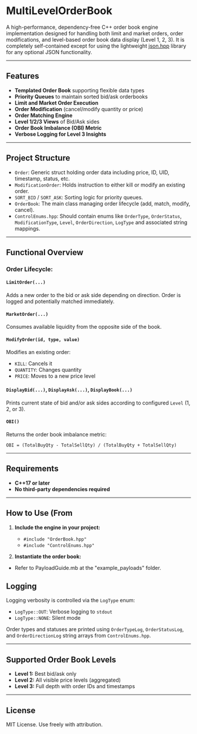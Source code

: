 # MultiLevelOrderBook

A high-performance, dependency-free C++ order book engine implementation designed for handling both limit and market orders, order modifications, and level-based order book data display (Level 1, 2, 3). It is completely self-contained except for using the lightweight [json.hpp](https://github.com/nlohmann/json) library for any optional JSON functionality.

---

## Features

* **Templated Order Book** supporting flexible data types
* **Priority Queues** to maintain sorted bid/ask orderbooks
* **Limit and Market Order Execution**
* **Order Modification** (cancel/modify quantity or price)
* **Order Matching Engine**
* **Level 1/2/3 Views** of Bid/Ask sides
* **Order Book Imbalance (OBI) Metric**
* **Verbose Logging for Level 3 Insights**

---

## Project Structure

* `Order`: Generic struct holding order data including price, ID, UID, timestamp, status, etc.
* `ModificationOrder`: Holds instruction to either kill or modify an existing order.
* `SORT_BID` / `SORT_ASK`: Sorting logic for priority queues.
* `OrderBook`: The main class managing order lifecycle (add, match, modify, cancel).
* `ControlEnums.hpp`: Should contain enums like `OrderType`, `OrderStatus`, `ModificationType`, `Level`, `OrderDirection`, `LogType` and associated string mappings.

---

## Functional Overview

### Order Lifecycle:

#### `LimitOrder(...)`

Adds a new order to the bid or ask side depending on direction. Order is logged and potentially matched immediately.

#### `MarketOrder(...)`

Consumes available liquidity from the opposite side of the book.

#### `ModifyOrder(id, type, value)`

Modifies an existing order:

* `KILL`: Cancels it
* `QUANTITY`: Changes quantity
* `PRICE`: Moves to a new price level

#### `DisplayBid(...)`, `DisplayAsk(...)`, `DisplayBook(...)`

Prints current state of bid and/or ask sides according to configured `Level` (1, 2, or 3).

#### `OBI()`

Returns the order book imbalance metric:

```
OBI = (TotalBuyQty - TotalSellQty) / (TotalBuyQty + TotalSellQty)
```

---

## Requirements

* **C++17 or later**
* **No third-party dependencies required**

---

## How to Use (From 

1. **Include the engine in your project:**

   * `#include "OrderBook.hpp"`
   * `#include "ControlEnums.hpp"`

2. **Instantiate the order book:**

* Refer to PayloadGuide.mb at the "example_payloads" folder.


## Logging

Logging verbosity is controlled via the `LogType` enum:

* `LogType::OUT`: Verbose logging to `stdout`
* `LogType::NONE`: Silent mode

Order types and statuses are printed using `OrderTypeLog`, `OrderStatusLog`, and `OrderDirectionLog` string arrays from `ControlEnums.hpp`.

---

## Supported Order Book Levels

* **Level 1:** Best bid/ask only
* **Level 2:** All visible price levels (aggregated)
* **Level 3:** Full depth with order IDs and timestamps

---



## License

MIT License. Use freely with attribution.




